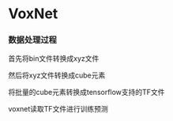 # VoxNet

### 数据处理过程
首先将bin文件转换成xyz文件

然后将xyz文件转换成cube元素

将批量的cube元素转换成tensorflow支持的TF文件

voxnet读取TF文件进行训练预测




